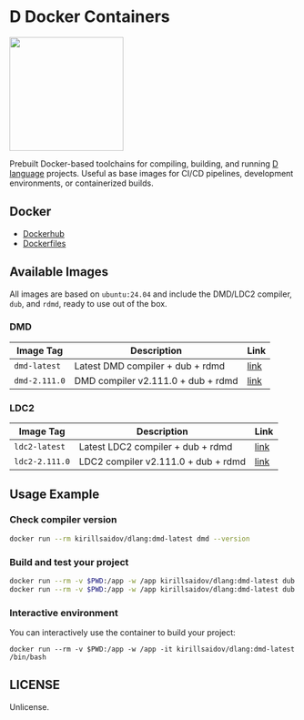 # D Docker Containers

<img src="https://tour.dlang.org/static/img/tour/dman.png" height="200"/>

Prebuilt Docker-based toolchains for compiling, building, and running [D language](https://dlang.org) projects. Useful as base images for CI/CD pipelines, development environments, or containerized builds.

## Docker
* [Dockerhub](https://hub.docker.com/r/kirillsaidov/dlang)
* [Dockerfiles](https://github.com/kirillsaidov/dlang-docker)

## Available Images

All images are based on `ubuntu:24.04` and include the DMD/LDC2 compiler, `dub`, and `rdmd`, ready to use out of the box.

### DMD

| Image Tag         | Description                        | Link       |
| ----------------- | ---------------------------------- | ---------- |
| `dmd-latest`      | Latest DMD compiler + dub + rdmd   | [link](https://hub.docker.com/layers/kirillsaidov/dlang/dmd-latest/images/sha256-ae7a9caf1cd7b06547261a12aaa3dd4e572ddeaa76e71d4855760d8a3166bf43) |
| `dmd-2.111.0`     | DMD compiler v2.111.0 + dub + rdmd | [link](https://hub.docker.com/layers/kirillsaidov/dlang/dmd-2.111.0/images/sha256-ae7a9caf1cd7b06547261a12aaa3dd4e572ddeaa76e71d4855760d8a3166bf43) |

### LDC2
| Image Tag         | Description                         | Link       |
| ----------------- | ----------------------------------- | ---------- |
| `ldc2-latest`     | Latest LDC2 compiler + dub + rdmd   | [link](https://hub.docker.com/layers/kirillsaidov/dlang/ldc2-latest/images/sha256-bbe43bf2e2ab5ed0539ccbebfe2084c0d937f098df6cf9fe5b1bf2d20e58ddf2) |
| `ldc2-2.111.0`    | LDC2 compiler v2.111.0 + dub + rdmd | [link](https://hub.docker.com/layers/kirillsaidov/dlang/ldc2-2.111.0/images/sha256-bbe43bf2e2ab5ed0539ccbebfe2084c0d937f098df6cf9fe5b1bf2d20e58ddf2) |

## Usage Example

### Check compiler version
```sh
docker run --rm kirillsaidov/dlang:dmd-latest dmd --version
```

### Build and test your project
```sh
docker run --rm -v $PWD:/app -w /app kirillsaidov/dlang:dmd-latest dub build
docker run --rm -v $PWD:/app -w /app kirillsaidov/dlang:dmd-latest dub run
```

### Interactive environment
You can interactively use the container to build your project:
```
docker run --rm -v $PWD:/app -w /app -it kirillsaidov/dlang:dmd-latest /bin/bash
```

## LICENSE
Unlicense.